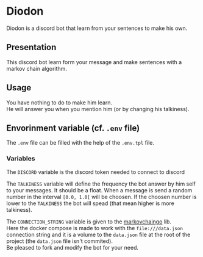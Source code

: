 # Diodon

Diodon is a discord bot that learn from your sentences to make his own.

## Presentation

This discord bot learn form your message and make sentences with a markov chain
algorithm.

## Usage

You have nothing to do to make him learn.  
He will answer you when you mention him (or by changing his talkiness).

## Envorinment variable (cf. `.env` file)

The `.env` file can be filled with the help of the `.env.tpl` file.

### Variables

The `DISCORD` variable is the discord token needed to connect to discord

The `TALKINESS` variable will define the frequency the bot answer by him self
to your messages. It should be a float. When a message is send a random
number in the interval `[0.0, 1.0[` will be choosen. If the choosen number is
lower to the `TALKINESS` the bot will spead (that mean higher is more
talkiness).

The `CONNECTION_STRING` variable is given to the
[markovchaingo](https://github.com/keftcha/markovchaingo) lib.  
Here the docker compose is made to work with the `file:///data.json` connection
string and it is a volume to the `data.json` file at the root of the project
(the `data.json` file isn't commited).  
Be pleased to fork and modify the bot for your need.
